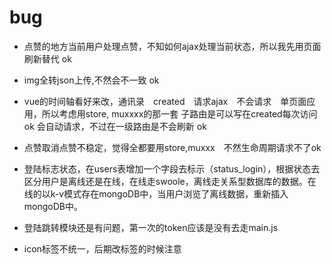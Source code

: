 # bug

* 点赞的地方当前用户处理点赞，不知如何ajax处理当前状态，所以我先用页面刷新替代 ok
* img全转json上传,不然会不一致 ok
* vue的时间轴看好来改，通讯录　created　请求ajax　不会请求　单页面应用，所以考虑用store, muxxxx的那一套 子路由是可以写在created每次访问 ok
会自动请求，不过在一级路由是不会刷新 ok
* 点赞取消点赞不稳定，觉得全都要用store,muxxx　不然生命周期请求不了ok


* 登陆标志状态，在users表增加一个字段去标示（status_login），根据状态去区分用户是离线还是在线，在线走swoole，离线走关系型数据库的数据。在线的以k-v模式存在mongoDB中，当用户浏览了离线数据，重新插入mongoDB中。
* 登陆跳转模块还是有问题，第一次的token应该是没有去走main.js
* icon标签不统一，后期改标签的时候注意

